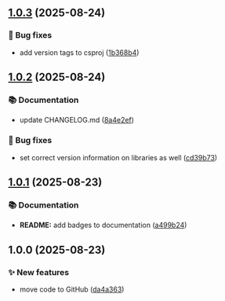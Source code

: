 ## [1.0.3](https://github.com/eriklieben/ErikLieben.FA.Specifications/compare/v1.0.2...v1.0.3) (2025-08-24)

### 🐛 Bug fixes

* add version tags to csproj ([1b368b4](https://github.com/eriklieben/ErikLieben.FA.Specifications/commit/1b368b48584a949150a49b307b30e33fdb801705))

## [1.0.2](https://github.com/eriklieben/ErikLieben.FA.Specifications/compare/v1.0.1...v1.0.2) (2025-08-24)

### 📚 Documentation

* update CHANGELOG.md ([8a4e2ef](https://github.com/eriklieben/ErikLieben.FA.Specifications/commit/8a4e2ef88ddf5f26e6f3c5dc2a529903e36e201e))

### 🐛 Bug fixes

* set correct version information on libraries as well ([cd39b73](https://github.com/eriklieben/ErikLieben.FA.Specifications/commit/cd39b734529ee246ac7334a614ca733c3a205054))

## [1.0.1](https://github.com/eriklieben/ErikLieben.FA.Specifications/compare/v1.0.0...v1.0.1) (2025-08-23)

### 📚 Documentation

* **README:** add badges to documentation ([a499b24](https://github.com/eriklieben/ErikLieben.FA.Specifications/commit/a499b24067e361f750900b5f40fa961eff015d5b))

## 1.0.0 (2025-08-23)

### ✨ New features

* move code to GitHub ([da4a363](https://github.com/eriklieben/ErikLieben.FA.Specifications/commit/da4a363dd0b4c648bf223432a16edcb66f1d00ed))
